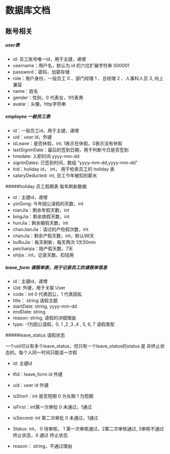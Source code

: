 # 数据库文档

## 账号相关

##### user表

- id: 员工账号唯一id，用于主键，递增
- username：用户名，默认为 id 的六位扩展字符串 000001
- password：密码，加密存储
- role：用户身份，一般员工 0 、部门经理 1 、总经理 2 、人事科人员 3, 向上兼容
- name：姓名
- gender：性别，0 代表女，1代表男
- avatar：头像，http字符串

##### employee  一般员工表

- id：一般员工id，用于主键，递增
- uid：user id，外键
- isLeave：是否休假，int, 1表示在休假，0表示没有休假
- lastSignInDate：最后的签到日期，用于判断今日是否签到
- hiredate: 入职时间 yyyy-mm-dd
- signInDates: 已签到时间，数组   "yyyy-mm-dd,yyyy-mm-dd"
- hid：holiday id， int， 用于检索员工的 holiday 表
- salaryDeducted:  int, 员工今年被扣的薪水 

#####holiday 员工假期表 每年刷新数据

- id：主键id，递增
- yinGong: 今年因公请假的天数，int
- nianJia：剩余年假天数，int
- bingJia：剩余病假天数，int
- hunJia：剩余婚假天数，int
- chanJianJia：请过的产检假次数，int
- chanJia：剩余产假天数，int，默认98天
- buRuJia：每天刷新，每天两次 1次30min
- peichanjia：陪产假天数，7天
- shijia：int，记录天数，扣钱用

##### leave_form 请假单表，用于记录员工的请假单信息

- id：主键id，递增
- Uid: 外键，用于关联 User
- code：int 0 代表因公，1 代表因私
-  title： string 请假主题
- startDate: string, yyyy-mm-dd
- endDate: string
- reason: string, 请假的详细理由
- type:  -1为因公请假，0, 1 ,2 ,3 ,4 , 5, 6, 7 请假类型

#####leave_status 请假状态

一个uid可以有多个leave_status，但只有一个leave_status的status 是 非终止状态的。每个人同一时间只能请一次假

- id: 主键id

- lfid：leave_form id 外键

- uid：user id 外键

- isShort：int 是否短期  0 为长期 1 为短期

- isFirst：int第一次审批  0 未通过，1通过

- isSecond: int 第二次审批  0 未通过，1通过

- Status: int， 0 待审核， 1 第一次审核通过，2第二次审核通过, 3审核不通过 终止状态，4 通过 终止状态

- reason： string，不通过理由

  


